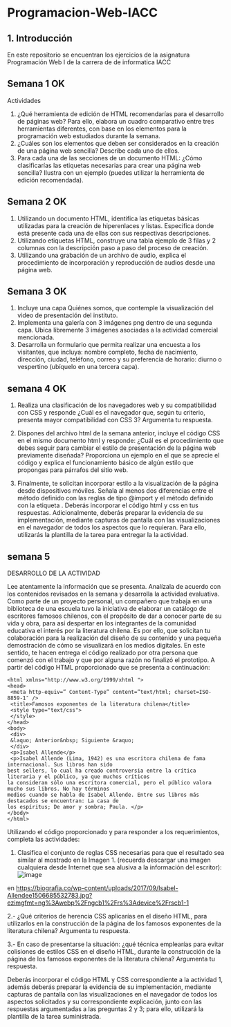 # Programacion-Web-IACC

## 1. Introducción

En este repositorio se encuentran los ejercicios de la asignatura Programación Web I de la carrera de de informatica IACC

## Semana 1 OK

Actividades

1. ¿Qué herramienta de edición de HTML recomendarías para el desarrollo de páginas web? Para
ello, elabora un cuadro comparativo entre tres herramientas diferentes, con base en los
elementos para la programación web estudiados durante la semana.
2. ¿Cuáles son los elementos que deben ser considerados en la creación de una página web
sencilla? Describe cada uno de ellos.
3. Para cada una de las secciones de un documento HTML: ¿Cómo clasificarías las etiquetas
necesarias para crear una página web sencilla? Ilustra con un ejemplo (puedes utilizar la
herramienta de edición recomendada).

## Semana 2 OK

1. Utilizando un documento HTML, identifica las etiquetas básicas utilizadas para la creación de
hiperenlaces y listas. Especifica donde está presente cada una de ellas con sus respectivas
descripciones.
2. Utilizando etiquetas HTML, construye una tabla ejemplo de 3 filas y 2 columnas con la
descripción paso a paso del proceso de creación.
3. Utilizando una grabación de un archivo de audio, explica el procedimiento de incorporación y
reproducción de audios desde una página web.
 
 ## Semana 3 OK

1. Incluye una capa Quiénes somos, que contemple la visualización del video de presentación del
instituto.
2. Implementa una galería con 3 imágenes png dentro de una segunda capa. Ubica libremente 3
imágenes asociadas a la actividad comercial mencionada.
3. Desarrolla un formulario que permita realizar una encuesta a los visitantes, que incluya: nombre
completo, fecha de nacimiento, dirección, ciudad, teléfono, correo y su preferencia de horario:
diurno o vespertino (ubíquelo en una tercera capa). 

## semana 4 OK

1. Realiza una clasificación de los navegadores web y su compatibilidad con CSS y responde ¿Cuál
es el navegador que, según tu criterio, presenta mayor compatibilidad con CSS 3? Argumenta
tu respuesta.

2. Dispones del archivo html de la semana anterior, incluye el código CSS en el mismo documento
html y responde: ¿Cuál es el procedimiento que debes seguir para cambiar el estilo de
presentación de la página web previamente diseñada? Proporciona un ejemplo en el que se
aprecie el código y explica el funcionamiento básico de algún estilo que propongas para párrafos
del sitio web.

3. Finalmente, te solicitan incorporar estilo a la visualización de la página desde dispositivos
móviles. Señala al menos dos diferencias entre el método definido con las reglas de tipo
@import y el método definido con la etiqueta <link>.
Deberás incorporar el código html y css en tus respuestas. Adicionalmente, deberás preparar la
evidencia de su implementación, mediante capturas de pantalla con las visualizaciones en el navegador
de todos los aspectos que lo requieran. Para ello, utilizarás la plantilla de la tarea para entregar la  la
actividad.


## semana 5

DESARROLLO DE LA ACTIVIDAD

Lee atentamente la información que se presenta. Analízala de acuerdo con los contenidos revisados en
la semana y desarrolla la actividad evaluativa.
Como parte de un proyecto personal, un compañero que trabaja en una biblioteca de una escuela tuvo
la iniciativa de elaborar un catálogo de escritores famosos chilenos, con el propósito de dar a conocer
parte de su vida y obra, para así despertar en los integrantes de la comunidad educativa el interés por
la literatura chilena.
Es por ello, que solicitan tu colaboración para la realización del diseño de su contenido y una pequeña
demostración de cómo se visualizará en los medios digitales. En este sentido, te hacen entrega el código
realizado por otra persona que comenzó con el trabajo y que por alguna razón no finalizó el prototipo.
A partir del código HTML proporcionado que se presenta a continuación:

```
<html xmlns="http://www.w3.org/1999/xhtml ">
<head>
 <meta http-equiv=” Content-Type” content=”text/html; charset=ISO-8859-1″ />
 <title>Famosos exponentes de la literatura chilena</title>
 <style type="text/css">
 </style>
</head>
<body>
 <div>
 &laquo; Anterior&nbsp; Siguiente &raquo;
 </div>
 <p>Isabel Allende</p>
 <p>Isabel Allende (Lima, 1942) es una escritora chilena de fama internacional. Sus libros han sido
best sellers, lo cual ha creado controversia entre la crítica literaria y el público, ya que muchos críticos
la consideran sólo una escritora comercial, pero el público valora mucho sus libros. No hay términos
medios cuando se habla de Isabel Allende. Entre sus libros más destacados se encuentran: La casa de
los espíritus; De amor y sombra; Paula. </p>
</body>
</html>
```
Utilizando el código proporcionado y para responder a los requerimientos, completa las actividades:

1. Clasifica el conjunto de reglas CSS necesarias para que el resultado sea similar al mostrado en la
Imagen 1. (recuerda descargar una imagen cualquiera desde Internet que sea alusiva a la
información del escritor):
![image](https://user-images.githubusercontent.com/117374030/203621051-37ad4f68-66b6-4a6d-888f-1d7058d32b8f.png)

en https://biografia.co/wp-content/uploads/2017/09/Isabel-Allendee1506685532783.jpg?ezimgfmt=ng%3Awebp%2Fngcb1%2Frs%3Adevice%2Frscb1-1

2.- ¿Qué criterios de herencia CSS aplicarías en el diseño HTML, para utilizarlos en la construcción de la
página de los famosos exponentes de la literatura chilena? Argumenta tu respuesta.

3.- En caso de presentarse la situación: ¿qué técnica emplearías para evitar colisiones de estilos CSS en
el diseño HTML, durante la construcción de la página de los famosos exponentes de la literatura
chilena? Argumenta tu respuesta.

Deberás incorporar el código HTML y CSS correspondiente a la actividad 1, además deberás preparar la
evidencia de su implementación, mediante capturas de pantalla con las visualizaciones en el navegador
de todos los aspectos solicitados y su correspondiente explicación, junto con las respuestas
argumentadas a las preguntas 2 y 3; para ello, utilizará la plantilla de la tarea suministrada.
